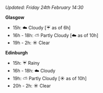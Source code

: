 *Updated: Friday 24th February 14:30*

**Glasgow**

* 15h: :cloud: Cloudy [:umbrella: as of 6h]
* 16h - 18h: :partly_sunny: Partly Cloudy [:cloud: as of 10h]
* 19h - 2h: :sunny: Clear

**Edinburgh**

* 15h: :umbrella: Rainy
* 16h - 18h: :cloud: Cloudy
* 19h: :partly_sunny: Partly Cloudy [:sunny: as of 10h]
* 20h - 2h: :sunny: Clear
